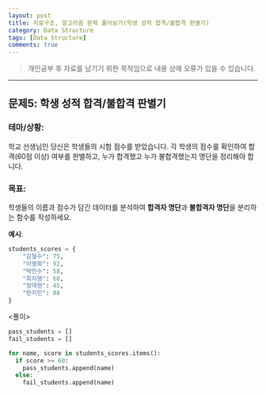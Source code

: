 ```yaml
---
layout: post
title: 자료구조, 알고리즘 문제 풀어보기(학생 성적 합격/불합격 판별기)
category: Data Structure
tags: [Data Structure]
comments: true
---
```


> 개인공부 후 자료를 남기기 위한 목적임으로 내용 상에 오류가 있을 수 있습니다.    

<hr>


## 문제5: 학생 성적 합격/불합격 판별기

### 테마/상황:

학교 선생님인 당신은 학생들의 시험 점수를 받았습니다. 각 학생의 점수를 확인하여 합격(60점 이상) 여부를 판별하고, 누가 합격했고 누가 불합격했는지 명단을 정리해야 합니다.


### 목표: 

학생들의 이름과 점수가 담긴 데이터를 분석하여 **합격자 명단**과 **불합격자 명단**을 분리하는 함수를 작성하세요.

**예시**:

```python
students_scores = {
    "김철수": 75,
    "이영희": 92,
    "박민수": 58,
    "최지영": 60,
    "정대현": 45,
    "한지민": 88
}
```

<풀이>


```python 
pass_students = []
fail_students = []

for name, score in students_scores.items():
  if score >= 60:
    pass_students.append(name)
  else:
    fail_students.append(name)
```
